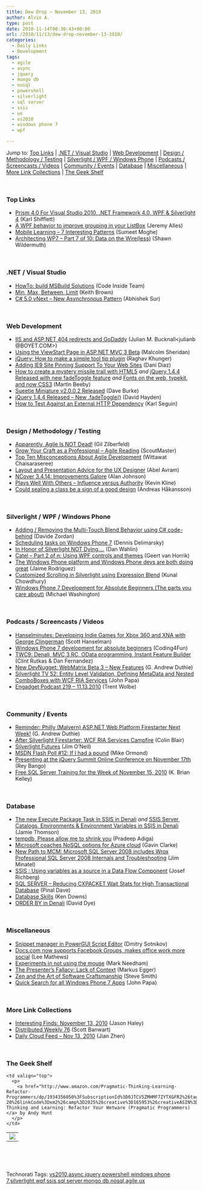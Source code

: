 ```yaml
---
title: Dew Drop – November 13, 2010
author: Alvin A.
type: post
date: 2010-11-14T00:30:43+00:00
url: /2010/11/13/dew-drop-november-13-2010/
categories:
  - Daily Links
  - Development
tags:
  - agile
  - async
  - jquery
  - mongo db
  - nosql
  - powershell
  - silverlight
  - sql server
  - ssis
  - ux
  - vs2010
  - windows phone 7
  - wpf

---
```

Jump to: [Top Links][1] | [.NET / Visual Studio][2] | [Web Development][3] | [Design / Methodology / Testing][4] | [Silverlight / WPF / Windows Phone][5] | [Podcasts / Screencasts / Videos][6] | [Community / Events][7] | [Database][8] | [Miscellaneous][9] | [More Link Collections][10] | [The Geek Shelf][11] 

&#160;

### <a name="top"></a>Top Links

  * [Prism 4.0 For Visual Studio 2010, .NET Framework 4.0, WPF & Silverlight 4][12] (Karl Shifflett)
  * [A WPF behavior to improve grouping in your ListBox][13] (Jeremy Alles)
  * [Mobile Learning &#8211; 7 Interesting Patterns][14] (Sumeet Moghe)
  * [Architecting WP7 &#8211; Part 7 of 10: Data on the Wire(less)][15] (Shawn Wildermuth)

&#160;

### <a name="dotnet"></a>.NET / Visual Studio

  * [HowTo: build MSBuild Solutions][16] (Code Inside Team)
  * [Min, Max, Between, Limit][17] (Keith Brown)
  * <a href="http://www.codeproject.com/KB/cs/async.aspx" target="_blank">C# 5.0 vNext &#8211; New Asynchronous Pattern</a> (Abhishek Sur)

&#160;

### <a name="web"></a>Web Development

  * [IIS and ASP.NET 404 redirects and GoDaddy][18] (Julian M. Bucknall<julianb @BOYET.COM>)
  * [Using the ViewStart Page in ASP.NET MVC 3 Beta][19] (Malcolm Sheridan)
  * [jQuery: How to make a simple tool tip plugin][20] (Raghav Khunger)
  * [Adding IE9 Site Pinning Support To Your Web Sites][21] (Dani Diaz)
  * [How to create a mystery missile trail with HTML5][22] _and_ [jQuery 1.4.4 Released with new fadeToggle feature][23] _and_ [Fonts on the web, typekit, and now CSS3][24] (Martin Beeby)
  * [Sueetie Miniature v2.0.0.2 Released][25] (Dave Burke)
  * [jQuery 1.4.4 Released &#8211; New .fadeToggle()][26] (David Hayden)
  * [How to Test Against an External HTTP Dependency][27] (Karl Seguin)

&#160;

### <a name="design"></a>Design / Methodology / Testing

  * [Apparently, Agile Is NOT Dead!][28] (Gil Zilberfeld)
  * [Grow Your Craft as a Professional – Agile Reading][29] (ScoutMaster)
  * [Top Ten Misconceptions About Agile Development][30] (Wittawat Chaisaraseree)
  * [Layout and Presentation Advice for the UX Designer][31] (Abel Avram)
  * [NCover 3.4.14: Improvements Galore][32] (Alan Johnson)
  * [Plays Well With Others – Influence versus Authority][33] (Kevin Kline)
  * [Could sealing a class be a sign of a good design][34] (Andreas Håkansson)

&#160;

### <a name="silverlight"></a>Silverlight / WPF / Windows Phone

  * [Adding / Removing the Multi-Touch Blend Behavior using C# code-behind][35] (Davide Zordan)
  * [Scheduling tasks on Windows Phone 7][36] (Dennis Delimarsky)
  * [In Honor of Silverlight NOT Dying….][37] (Dan Wahlin)
  * [Catel &#8211; Part 2 of n: Using WPF controls and themes][38] (Geert van Horrik)
  * [The Windows Phone platform and Windows Phone devs are both doing great][39] (Jaime Rodriguez)
  * [Customized Scrolling in Silverlight using Expression Blend][40] (Kunal Chowdhury)
  * [Windows Phone 7 Development for Absolute Beginners (The parts you care about)][41] (Michael Washington)

&#160;

### <a name="podcasts"></a>Podcasts / Screencasts / Videos

  * <a href="http://feedproxy.google.com/~r/HanselminutesCompleteMP3/~3/PuvAC72v9Dg/default.aspx" target="_blank">Hanselminutes: Developing Indie Games for Xbox 360 and XNA with George Clingerman</a> (Scott Hanselman)
  * [Windows Phone 7 development for absolute beginners][42] (Coding4Fun)
  * [TWC9: Denali, MVC 3 RC, OData programming, Instant Feature Builder][43] (Clint Rutkas & Dan Fernandez)
  * [New DevNugget: WebMatrix Beta 3 – New Features][44] (G. Andrew Duthie)
  * [Silverlight TV 52: Entity Level Validation, Defining MetaData and Nested ComboBoxes with WCF RIA Services][45] (John Papa)
  * [Engadget Podcast 219 &#8211; 11.13.2010][46] (Trent Wolbe)

&#160;

### <a name="events"></a>Community / Events

  * [Reminder: Philly (Malvern) ASP.NET Web Platform Firestarter Next Week!][47] (G. Andrew Duthie)
  * [After Silverlight Firestarter: WCF RIA Services Campfire][48] (Colin Blair)
  * [Silverlight Futures][49] (Jim O’Neil)
  * [MSDN Flash Poll #12: If I had a pound][50] (Mike Ormond)
  * [Presenting at the jQuery Summit Online Conference on November 17th][51] (Rey Bango)
  * [Free SQL Server Training for the Week of November 15, 2010][52] (K. Brian Kelley)

&#160;

### <a name="db"></a>Database

  * [The new Execute Package Task in SSIS in Denali][53] _and_ [SSIS Server, Catalogs, Environments & Environment Variables in SSIS in Denali][54] (Jamie Thomson)
  * [tempdb, Please allow me to shrink you][55] (Pradeep Adiga)
  * <a href="http://www.theregister.co.uk/2010/11/12/windows_azure_nosql/" target="_blank">Microsoft coaches NoSQL options for Azure cloud</a> (Gavin Clarke)
  * [New Path to MCM: Microsoft SQL Server 2008 includes Wrox Professional SQL Server 2008 Internals and Troubleshooting][56] (Jim Minatel)
  * [SSIS : Using variables as a source in a Data Flow Component][57] (Josef Richberg)
  * [SQL SERVER – Reducing CXPACKET Wait Stats for High Transactional Database][58] (Pinal Dave)
  * [Database Skills][59] (Ken Downs)
  * [ORDER BY in Denali][60] (David Dye)

&#160;

### <a name="misc"></a>Miscellaneous

  * [Snippet manager in PowerGUI Script Editor][61] (Dmitry Sotnikov)
  * [Docs.com now supports Facebook Groups, makes office work more social][62] (Lee Mathews)
  * [Experiments in not using the mouse][63] (Mark Needham)
  * [The Presenter’s Fallacy: Lack of Context][64] (Markus Egger)
  * [Zen and the Art of Software Craftsmanship][65] (Steve Smith)
  * [Quick Search for all Windows Phone 7 Apps][66] (John Papa)

&#160;

### <a name="links"></a>More Link Collections

  * [Interesting Finds: November 13, 2010][67] (Jason Haley)
  * [Distributed Weekly 76][68] (Scott Banwart)
  * [Daily Cloud Feed &#8211; Nov 13, 2010][69] (Jian Zhen)

&#160;

### <a name="shelf"></a>The Geek Shelf

<table border="0" cellspacing="0" cellpadding="0">
  <tr>
    <td>
      <img data-recalc-dims="1" decoding="async" src="https://i0.wp.com/ecx.images-amazon.com/images/I/51xArZnegaL._SL160_.jpg?w=660" />
    </td>
    
    <td valign="top">
      <p>
        <a href="http://www.amazon.com/Pragmatic-Thinking-Learning-Refactor-Programmers/dp/1934356050%3FSubscriptionId%3D0JTCV5ZMHMF7ZYTXGFR2%26tag%3Dbrdicr-20%26linkCode%3Dxm2%26camp%3D2025%26creative%3D165953%26creativeASIN%3D1934356050">Pragmatic Thinking and Learning: Refactor Your Wetware (Pragmatic Programmers)</a> by Andy Hunt
      </p>
    </td>
  </tr>
</table>

&#160;

<div style="padding-bottom: 0px; margin: 0px; padding-left: 0px; padding-right: 0px; display: inline; float: none; padding-top: 0px" id="scid:C16BAC14-9A3D-4c50-9394-FBFEF7A93539:33b2dc08-f728-4653-ab0f-7a416c24cdf1" class="wlWriterEditableSmartContent">
  <!--dotnetkickit-->
</div>

&#160;

<div style="padding-bottom: 0px; margin: 0px; padding-left: 0px; padding-right: 0px; display: inline; float: none; padding-top: 0px" id="scid:0767317B-992E-4b12-91E0-4F059A8CECA8:a7bc9892-94d6-41e8-bef6-352ea9bae6d3" class="wlWriterEditableSmartContent">
  Technorati Tags: <a href="http://technorati.com/tags/vs2010" rel="tag">vs2010</a>,<a href="http://technorati.com/tags/async" rel="tag">async</a>,<a href="http://technorati.com/tags/jquery" rel="tag">jquery</a>,<a href="http://technorati.com/tags/powershell" rel="tag">powershell</a>,<a href="http://technorati.com/tags/windows+phone+7" rel="tag">windows phone 7</a>,<a href="http://technorati.com/tags/silverlight" rel="tag">silverlight</a>,<a href="http://technorati.com/tags/wpf" rel="tag">wpf</a>,<a href="http://technorati.com/tags/ssis" rel="tag">ssis</a>,<a href="http://technorati.com/tags/sql+server" rel="tag">sql server</a>,<a href="http://technorati.com/tags/mongo+db" rel="tag">mongo db</a>,<a href="http://technorati.com/tags/nosql" rel="tag">nosql</a>,<a href="http://technorati.com/tags/agile" rel="tag">agile</a>,<a href="http://technorati.com/tags/ux" rel="tag">ux</a>
</div>

 [1]: https://morningdew-bpc6g3a0fgaxdxcu.eastus2-01.azurewebsites.net/#top
 [2]: https://morningdew-bpc6g3a0fgaxdxcu.eastus2-01.azurewebsites.net/#dotnet
 [3]: https://morningdew-bpc6g3a0fgaxdxcu.eastus2-01.azurewebsites.net/#web
 [4]: https://morningdew-bpc6g3a0fgaxdxcu.eastus2-01.azurewebsites.net/#design
 [5]: https://morningdew-bpc6g3a0fgaxdxcu.eastus2-01.azurewebsites.net/#silverlight
 [6]: https://morningdew-bpc6g3a0fgaxdxcu.eastus2-01.azurewebsites.net/#podcasts
 [7]: https://morningdew-bpc6g3a0fgaxdxcu.eastus2-01.azurewebsites.net/#events
 [8]: https://morningdew-bpc6g3a0fgaxdxcu.eastus2-01.azurewebsites.net/#db
 [9]: https://morningdew-bpc6g3a0fgaxdxcu.eastus2-01.azurewebsites.net/#misc
 [10]: https://morningdew-bpc6g3a0fgaxdxcu.eastus2-01.azurewebsites.net/#links
 [11]: https://morningdew-bpc6g3a0fgaxdxcu.eastus2-01.azurewebsites.net/#shelf
 [12]: http://karlshifflett.wordpress.com/2010/11/12/prism-4-0-for-visual-studio-2010-net-framework-4-0-wpf-silverlight-4/
 [13]: http://www.japf.fr/2010/11/a-wpf-behavior-to-improve-grouping-in-your-listbox/
 [14]: http://feedproxy.google.com/~r/blogspot/sawZ/~3/aKIPKR1y3M8/mobile-learning-7-interesting-patterns.html
 [15]: http://wildermuth.com/2010/11/13/Architecting_WP7_-_Part_7_of_10_Data_on_the_Wire(less)
 [16]: http://code-inside.de/blog-in/2010/11/12/howto-build-msbuild-solutions/
 [17]: http://www.pluralsight-training.net/community/blogs/keith/archive/2010/11/12/min-max-between-limit.aspx
 [18]: http://blog.boyet.com/blog/blog/iis-and-asp-net-404-redirects-and-godaddy/
 [19]: http://feedproxy.google.com/~r/netCurryRecentArticles/~3/dIB5IfxUbnk/ShowArticle.aspx
 [20]: http://feeds.dzone.com/~r/zones/css/~3/u-AefjOeUKM/jquery-how-make-simple-tool
 [21]: http://blogs.msdn.com/b/dani/archive/2010/11/12/adding-ie9-site-pinning-support-to-your-web-sites.aspx
 [22]: http://www.thewayithink.co.uk/post/how-to-create-a-mystery-missile-trail-with-html5.aspx
 [23]: http://www.thewayithink.co.uk/post/jQuery-144-Released-with-new-fadeToggle-feature.aspx
 [24]: http://www.thewayithink.co.uk/post/Fonts-on-the-web-typekit-and-now-CSS3.aspx
 [25]: http://feedproxy.google.com/~r/DaveBurke/~3/i1durLuczGk/post.aspx
 [26]: http://www.pnpguidance.net/post/jQuery144ReleasedFadeToggle.aspx
 [27]: http://openmymind.net/2010/11/12/How-to-Test-Against-an-External-HTTP-Dependency
 [28]: http://feedproxy.google.com/~r/gilzilberfeld/~3/Ccezq3tCSSk/apparently-agile-is-not-dead.html
 [29]: http://feedproxy.google.com/~r/agilescout/~3/9SeXbqY17hk/
 [30]: http://feeds.dzone.com/~r/zones/agile/~3/gDHNcN8AjDs/top-ten-misconceptions-about
 [31]: http://www.infoq.com/news/2010/11/Advice-UX-Designer
 [32]: http://feedproxy.google.com/~r/NCover/~3/OJSNOLn1JzQ/ncover-3414:-improvements-galore
 [33]: http://feedproxy.google.com/~r/sqlserverpedia/~3/vIAQa_8viy4/
 [34]: http://elegantcode.com/2010/11/13/could-sealing-a-class-be-a-sign-of-a-good-design/
 [35]: http://www.davidezordan.net/blog/?p=2208
 [36]: http://feeds.dzone.com/~r/zones/dotnet/~3/u59Tb8UGxGw/scheduling-tasks-windows-phone
 [37]: http://weblogs.asp.net/dwahlin/archive/2010/11/12/in-honor-of-silverlight-not-dying.aspx
 [38]: http://www.codeproject.com/KB/WPF/Catel_Part2.aspx
 [39]: http://blogs.msdn.com/b/jaimer/archive/2010/11/12/the-windows-phone-platform-and-windows-phone-devs-are-both-doing-great.aspx
 [40]: http://feedproxy.google.com/~r/kunal2383/~3/0bkMO81zji0/customized-scrolling-in-silverlight.html
 [41]: http://openlightgroup.net/Blog/tabid/58/EntryId/137/Windows-Phone-7-Development-for-Absolute-Beginners-The-parts-you-care-about.aspx
 [42]: http://blogs.msdn.com/b/coding4fun/archive/2010/11/12/10090364.aspx
 [43]: http://channel9.msdn.com/Shows/This+Week+On+Channel+9/TWC9-Denali-MVC-3-RC-OData-programming-Instant-Feature-Builder
 [44]: http://blogs.msdn.com/b/gduthie/archive/2010/11/12/new-devnugget-webmatrix-beta-3-new-features.aspx
 [45]: http://channel9.msdn.com/Shows/SilverlightTV/Silverlight-TV-52-Entity-Level-Validation-Defining-MetaData-and-Nested-ComboBoxes-with-WCF-RIA-Servi
 [46]: http://www.engadget.com/2010/11/13/engadget-podcast-219-11-13-2010/
 [47]: http://blogs.msdn.com/b/gduthie/archive/2010/11/12/reminder-philly-malvern-asp-net-web-platform-firestarter-next-week.aspx
 [48]: http://www.riaservicesblog.com/Blog/post/After-Silverlight-Firestarter-WCF-RIA-Services-Campfire.aspx
 [49]: http://blogs.msdn.com/b/jimoneil/archive/2010/11/12/silverlight-futures.aspx
 [50]: http://feedproxy.google.com/~r/mikeormond/~3/tgChOb5ezl4/msdn-flash-poll-12-if-i-had-a-pound.aspx
 [51]: http://feedproxy.google.com/~r/reybango/zSyW/~3/912tnzdxOls/
 [52]: http://www.sqlservercentral.com/blogs/brian_kelley/archive/2010/11/12/free-sql-server-training-for-the-week-of-november-15-2010.aspx
 [53]: http://feedproxy.google.com/~r/jamiet/~3/bo0HE9EIGk0/the-new-execute-package-task-in-ssis-in-denali.aspx
 [54]: http://feedproxy.google.com/~r/jamiet/~3/-m1pmY7S4yg/ssis-server-catalogs-environments-environment-variables-in-ssis-in-denali.aspx
 [55]: http://feedproxy.google.com/~r/sqlserverpedia/~3/Cp3uJwiZcDE/
 [56]: http://p2p.wrox.com/content/blogs/jminatel/new-path-mcm-microsoft-sql-server-2008-includes-wrox-professional-sql-server-2008-int
 [57]: http://feedproxy.google.com/~r/sqlserverpedia/~3/fT9jl3-FAGk/
 [58]: http://blog.sqlauthority.com/2010/11/13/sql-server-reducing-cxpacket-wait-stats-for-high-transactional-database/
 [59]: http://database-programmer.blogspot.com/2010/11/database-skills.html
 [60]: http://feedproxy.google.com/~r/sqlserverpedia/~3/Hi8aRH59kKw/
 [61]: http://dmitrysotnikov.wordpress.com/2010/11/12/snippet-manager-in-powergui-script-editor/
 [62]: http://www.pheedcontent.com/click.phdo?i=c2b0ef0bcd5e26e9de3da6e9a1bfa96f
 [63]: http://feedproxy.google.com/~r/MarkNeedham/~3/O6sn-pk3IS4/
 [64]: http://www.markusegger.com/Blog/Blog.aspx?blogid=6a0addce-851e-4579-9306-0297254a1473&messageid=14838de6-e32f-48c1-b33b-195c5b9ac255
 [65]: http://stevesmithblog.com/blog/zen-and-the-art-of-software-craftsmanship/
 [66]: http://feedproxy.google.com/~r/JohnPapa/~3/WVFgjnLQ0-o/
 [67]: http://jasonhaley.com/blog/post.aspx?id=136f5f3f-c551-49c1-a489-2b487c80a6af
 [68]: http://feedproxy.google.com/~r/roguetechnology/~3/lTgCcU6g9VM/
 [69]: http://feedproxy.google.com/~r/onsaas/~3/AE_wxBTngeg/
